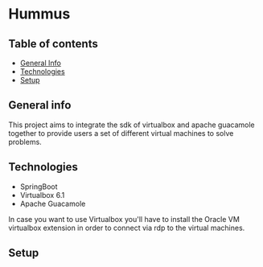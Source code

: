 # Hummus
## Table of contents
* [General Info](#general-info)
* [Technologies](#technologies)
* [Setup](#setup)

## General info
This project aims to integrate the sdk of virtualbox and apache guacamole together to provide users a set of different virtual machines to solve problems.

## Technologies
* SpringBoot
* Virtualbox 6.1
* Apache Guacamole

In case you want to use Virtualbox you'll have to install the Oracle VM virtualbox extension in order to connect via rdp to the virtual machines.

## Setup

